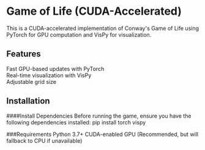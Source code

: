 # Game of Life (CUDA-Accelerated)

This is a CUDA-accelerated implementation of Conway's Game of Life using PyTorch for GPU computation and VisPy for visualization.

## Features
Fast GPU-based updates with PyTorch  
Real-time visualization with VisPy  
Adjustable grid size  

## Installation

####Install Dependencies
Before running the game, ensure you have the following dependencies installed:
pip install torch vispy

###Requirements
Python 3.7+
CUDA-enabled GPU (Recommended, but will fallback to CPU if unavailable)

